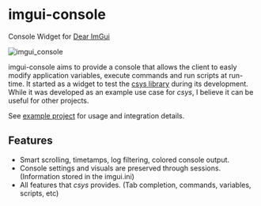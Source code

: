 # imgui-console
Console Widget for [Dear ImGui](https://github.com/ocornut/imgui)

![imgui_console](https://user-images.githubusercontent.com/46074377/85931741-7b756200-b87b-11ea-9112-89d7fca305a0.gif)

imgui-console aims to provide a console that allows the client to easly modify application variables, execute commands and run scripts at run-time. It started as a widget to test the [csys library](https://github.com/rmxbalanque/csys) during its development. While it was developed as an example use case for _csys_, I believe it can be useful for other projects.

See [example project](/example) for usage and integration details.

## Features
- Smart scrolling, timetamps, log filtering, colored console output.
- Console settings and visuals are preserved through sessions. (Information stored in the imgui.ini)
- All features that _csys_ provides. (Tab completion, commands, variables, scripts, etc)
